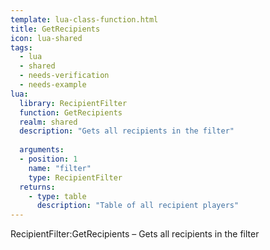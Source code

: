 ```yaml
---
template: lua-class-function.html
title: GetRecipients
icon: lua-shared
tags:
  - lua
  - shared
  - needs-verification
  - needs-example
lua:
  library: RecipientFilter
  function: GetRecipients
  realm: shared
  description: "Gets all recipients in the filter"
  
  arguments:
  - position: 1
    name: "filter"
    type: RecipientFilter
  returns:
    - type: table
      description: "Table of all recipient players"
---
```


<div class="lua__search__keywords">
RecipientFilter:GetRecipients &#x2013; Gets all recipients in the filter
</div>

